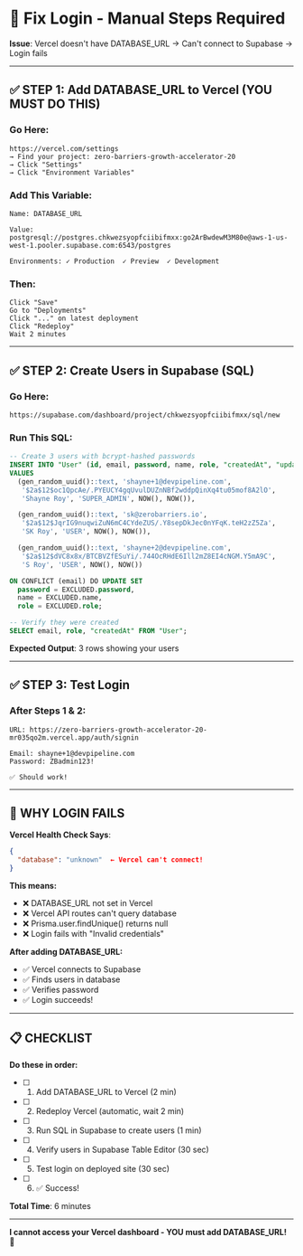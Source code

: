 # 🔧 Fix Login - Manual Steps Required

**Issue**: Vercel doesn't have DATABASE_URL → Can't connect to Supabase → Login fails

---

## ✅ STEP 1: Add DATABASE_URL to Vercel (YOU MUST DO THIS)

### **Go Here:**

```
https://vercel.com/settings
→ Find your project: zero-barriers-growth-accelerator-20
→ Click "Settings"
→ Click "Environment Variables"
```

### **Add This Variable:**

```
Name: DATABASE_URL

Value: postgresql://postgres.chkwezsyopfciibifmxx:go2ArBwdewM3M80e@aws-1-us-west-1.pooler.supabase.com:6543/postgres

Environments: ✓ Production  ✓ Preview  ✓ Development
```

### **Then:**

```
Click "Save"
Go to "Deployments"
Click "..." on latest deployment
Click "Redeploy"
Wait 2 minutes
```

---

## ✅ STEP 2: Create Users in Supabase (SQL)

### **Go Here:**

```
https://supabase.com/dashboard/project/chkwezsyopfciibifmxx/sql/new
```

### **Run This SQL:**

```sql
-- Create 3 users with bcrypt-hashed passwords
INSERT INTO "User" (id, email, password, name, role, "createdAt", "updatedAt")
VALUES
  (gen_random_uuid()::text, 'shayne+1@devpipeline.com',
   '$2a$12$oc1QpcAe/.PYEUCY4gqUvulDUZnNBf2wddpQinXq4tu05mof8A2lO',
   'Shayne Roy', 'SUPER_ADMIN', NOW(), NOW()),

  (gen_random_uuid()::text, 'sk@zerobarriers.io',
   '$2a$12$JqrIG9nuqwiZuN6mC4CYdeZUS/.Y8sepDkJec0nYFqK.teH2zZ5Za',
   'SK Roy', 'USER', NOW(), NOW()),

  (gen_random_uuid()::text, 'shayne+2@devpipeline.com',
   '$2a$12$dVC8x8x/BTCBVZfESuYi/.744OcRHdE6Ill2mZ8EI4cNGM.Y5mA9C',
   'S Roy', 'USER', NOW(), NOW())

ON CONFLICT (email) DO UPDATE SET
  password = EXCLUDED.password,
  name = EXCLUDED.name,
  role = EXCLUDED.role;

-- Verify they were created
SELECT email, role, "createdAt" FROM "User";
```

**Expected Output**: 3 rows showing your users

---

## ✅ STEP 3: Test Login

### **After Steps 1 & 2:**

```
URL: https://zero-barriers-growth-accelerator-20-mr035qo2m.vercel.app/auth/signin

Email: shayne+1@devpipeline.com
Password: ZBadmin123!

✅ Should work!
```

---

## 🎯 WHY LOGIN FAILS

**Vercel Health Check Says**:

```json
{
  "database": "unknown"  ← Vercel can't connect!
}
```

**This means:**

- ❌ DATABASE_URL not set in Vercel
- ❌ Vercel API routes can't query database
- ❌ Prisma.user.findUnique() returns null
- ❌ Login fails with "Invalid credentials"

**After adding DATABASE_URL:**

- ✅ Vercel connects to Supabase
- ✅ Finds users in database
- ✅ Verifies password
- ✅ Login succeeds!

---

## 📋 CHECKLIST

**Do these in order:**

- [ ] 1. Add DATABASE_URL to Vercel (2 min)
- [ ] 2. Redeploy Vercel (automatic, wait 2 min)
- [ ] 3. Run SQL in Supabase to create users (1 min)
- [ ] 4. Verify users in Supabase Table Editor (30 sec)
- [ ] 5. Test login on deployed site (30 sec)
- [ ] 6. ✅ Success!

**Total Time**: 6 minutes

---

**I cannot access your Vercel dashboard - YOU must add DATABASE_URL!** 🔑
